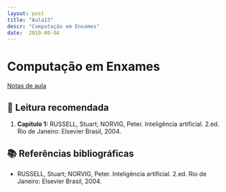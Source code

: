 ```yaml
---
layout: post
title: "Aula13"
descr: "Computação em Enxames"
date:  2019-09-04
---
```


# Computação em Enxames

[Notas de aula]()

## 📖 Leitura recomendada

1. **Capítulo 1:** RUSSELL, Stuart; NORVIG, Peter. Inteligência artificial. 2.ed. Rio de Janeiro: Elsevier Brasil, 2004.

## 📚 Referências bibliográficas

- RUSSELL, Stuart; NORVIG, Peter. Inteligência artificial. 2.ed. Rio de Janeiro: Elsevier Brasil, 2004.